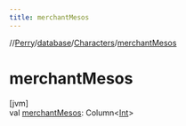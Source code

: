 ```yaml
---
title: merchantMesos
---
```

//[Perry](../../../index.html)/[database](../index.html)/[Characters](index.html)/[merchantMesos](merchant-mesos.html)



# merchantMesos



[jvm]\
val [merchantMesos](merchant-mesos.html): Column&lt;[Int](https://kotlinlang.org/api/latest/jvm/stdlib/kotlin/-int/index.html)&gt;




